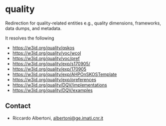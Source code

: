 # quality

Redirection for quality-related entities e.g., quality dimensions, frameworks, data dumps, and metadata.

It resolves the following 
* https://w3id.org/quality/qskos
* https://w3id.org/quality/voc/wcol
* https://w3id.org/quality/voc/pref
* https://w3id.org/quality/exp/s170905/
* https://w3id.org/quality/exp/170905
* https://w3id.org/quality/exp/AHPOnSKOSTemplate
* https://w3id.org/quality/exp/preferences
* https://w3id.org/quality/DQV/implementations
* https://w3id.org/quality/DQV/examples


## Contact

* Riccardo Albertoni, [albertoni@ge.imati.cnr.it](mailto:albertoni@ge.imati.cnr.it)

